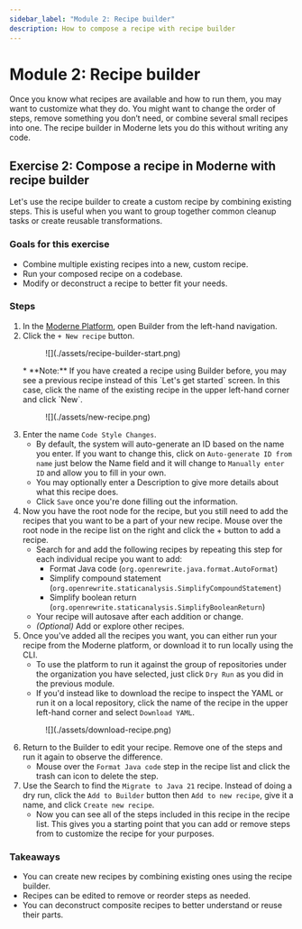 ```yaml
---
sidebar_label: "Module 2: Recipe builder"
description: How to compose a recipe with recipe builder
---
```


# Module 2: Recipe builder

Once you know what recipes are available and how to run them, you may want to customize what they do. You might want to change the order of steps, remove something you don’t need, or combine several small recipes into one. The recipe builder in Moderne lets you do this without writing any code.

## Exercise 2: Compose a recipe in Moderne with recipe builder

Let's use the recipe builder to create a custom recipe by combining existing steps. This is useful when you want to group together common cleanup tasks or create reusable transformations.

### Goals for this exercise

* Combine multiple existing recipes into a new, custom recipe.
* Run your composed recipe on a codebase.
* Modify or deconstruct a recipe to better fit your needs.

### Steps

1.	In the [Moderne Platform](https://app.moderne.io/builder), open Builder from the left-hand navigation.
2.	Click the `+ New recipe` button.
      <figure>
      ![](./assets/recipe-builder-start.png)
      <figcaption></figcaption>
      </figure>
      * **Note:** If you have created a recipe using Builder before, you may see a previous recipe instead of this `Let's get started` screen. In this case, click the name of the existing recipe in the upper left-hand corner and click `New`.
      <figure>
      ![](./assets/new-recipe.png)
      <figcaption></figcaption>
      </figure>
3. Enter the name `Code Style Changes`.
      * By default, the system will auto-generate an ID based on the name you enter. If you want to change this, click on `Auto-generate ID from name` just below the Name field and it will change to `Manually enter ID` and allow you to fill in your own.
      * You may optionally enter a Description to give more details about what this recipe does.
      * Click `Save` once you're done filling out the information.
4.	Now you have the root node for the recipe, but you still need to add the recipes that you want to be a part of your new recipe. Mouse over the root node in the recipe list on the right and click the + button to add a recipe.
      * Search for and add the following recipes by repeating this step for each individual recipe you want to add:
         - Format Java code (`org.openrewrite.java.format.AutoFormat`)
         - Simplify compound statement (`org.openrewrite.staticanalysis.SimplifyCompoundStatement`)
         - Simplify boolean return (`org.openrewrite.staticanalysis.SimplifyBooleanReturn`)
      * Your recipe will autosave after each addition or change.
      * _(Optional)_ Add or explore other recipes.
5.	Once you've added all the recipes you want, you can either run your recipe from the Moderne platform, or download it to run locally using the CLI.
      * To use the platform to run it against the group of repositories under the organization you have selected, just click `Dry Run` as you did in the previous module.
      * If you'd instead like to download the recipe to inspect the YAML or run it on a local repository, click the name of the recipe in the upper left-hand corner and select `Download YAML`.
      <figure>
      ![](./assets/download-recipe.png)
      <figcaption></figcaption>
      </figure>
6.	Return to the Builder to edit your recipe. Remove one of the steps and run it again to observe the difference.
      * Mouse over the `Format Java code` step in the recipe list and click the trash can icon to delete the step.
7.	Use the Search to find the `Migrate to Java 21` recipe. Instead of doing a dry run, click the `Add to Builder` button then `Add to new recipe`, give it a name, and click `Create new recipe`.
      * Now you can see all of the steps included in this recipe in the recipe list. This gives you a starting point that you can add or remove steps from to customize the recipe for your purposes.

### Takeaways

* You can create new recipes by combining existing ones using the recipe builder.
* Recipes can be edited to remove or reorder steps as needed.
* You can deconstruct composite recipes to better understand or reuse their parts.